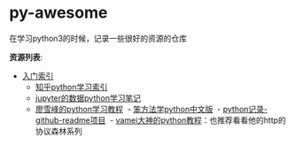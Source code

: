 # py-awesome
在学习python3的时候，记录一些很好的资源的仓库

**资源列表**:
- [入门索引](#awesome-python3)
  - [知乎python学习索引](https://www.zhihu.com/topic/19552832)
  - [jupyter的数据python学习笔记](http://nbviewer.jupyter.org/github/lijin-THU/notes-python/tree/master/)
  - [廖雪峰的python学习教程](http://www.liaoxuefeng.com)
  - [笨方法学python中文版](http://www.kancloud.cn/kancloud/learn-python-hard-way/49863)
  - [python记录-github-readme项目](https://github.com/shfanzie/Systematically_self-study_Python)
  - [vamei大神的python教程](http://www.cnblogs.com/vamei/archive/2012/09/13/2682778.html)：也推荐看看他的http的协议森林系列
